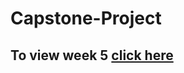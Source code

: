 # Capstone-Project
## To view week 5 [click here](https://github.com/Saibhargavkarnati/Capstone-Project/blob/master/The-Battle-of-Neighborhoods%205.html)
